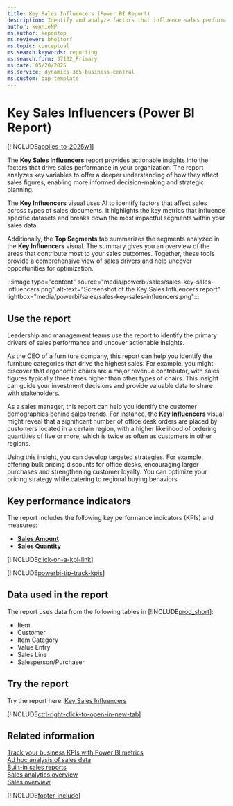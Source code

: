 ```yaml
---
title: Key Sales Influencers (Power BI Report)
description: Identify and analyze factors that influence sales performance. Explore the most impactful variables and trends based on sales data.
author: kennieNP
ms.author: kepontop
ms.reviewer: bholtorf
ms.topic: conceptual
ms.search.keywords: reporting
ms.search.form: 37102_Primary
ms.date: 05/20/2025
ms.service: dynamics-365-business-central
ms.custom: bap-template
---
```


# Key Sales Influencers (Power BI Report)

[!INCLUDE[applies-to-2025w1](includes/applies-to-2025w1.md)]

The **Key Sales Influencers** report provides actionable insights into the factors that drive sales performance in your organization. The report analyzes key variables to offer a deeper understanding of how they affect sales figures, enabling more informed decision-making and strategic planning.

The **Key Influencers** visual uses AI to identify factors that affect sales across types of sales documents. It highlights the key metrics that influence specific datasets and breaks down the most impactful segments within your sales data.

Additionally, the **Top Segments** tab summarizes the segments analyzed in the **Key Influencers** visual. The summary gives you an overview of the areas that contribute most to your sales outcomes. Together, these tools provide a comprehensive view of sales drivers and help uncover opportunities for optimization.

:::image type="content" source="media/powerbi/sales/sales-key-sales-influencers.png" alt-text="Screenshot of the Key Sales Influencers report" lightbox="media/powerbi/sales/sales-key-sales-influencers.png":::

## Use the report

Leadership and management teams use the report to identify the primary drivers of sales performance and uncover actionable insights.

As the CEO of a furniture company, this report can help you identify the furniture categories that drive the highest sales. For example, you might discover that ergonomic chairs are a major revenue contributor, with sales figures typically three times higher than other types of chairs. This insight can guide your investment decisions and provide valuable data to share with stakeholders.

As a sales manager, this report can help you identify the customer demographics behind sales trends. For instance, the **Key Influencers** visual might reveal that a significant number of office desk orders are placed by customers located in a certain region, with a higher likelihood of ordering quantities of five or more, which is twice as often as customers in other regions.

Using this insight, you can develop targeted strategies. For example, offering bulk pricing discounts for office desks, encouraging larger purchases and strengthening customer loyalty. You can optimize your pricing strategy while catering to regional buying behaviors.

## Key performance indicators

The report includes the following key performance indicators (KPIs) and measures:

- **[Sales Amount](sales-powerbi-sales-kpis.md#sales-amount)**  
- **[Sales Quantity](sales-powerbi-sales-kpis.md#sales-quantity)**

[!INCLUDE[click-on-a-kpi-link](includes/click-on-a-kpi-link.md)] 

[!INCLUDE[powerbi-tip-track-kpis](includes/powerbi-tip-track-kpis.md)]

## Data used in the report

The report uses data from the following tables in [!INCLUDE[prod_short](includes/prod_short.md)]:

- Item
- Customer
- Item Category
- Value Entry
- Sales Line
- Salesperson/Purchaser

## Try the report

Try the report here: [Key Sales Influencers](https://businesscentral.dynamics.com?page=37102)

[!INCLUDE[ctrl-right-click-to-open-in-new-tab](includes/ctrl-right-click-to-open-in-new-tab.md)]

## Related information

[Track your business KPIs with Power BI metrics](track-kpis-with-power-bi-metrics.md)  
[Ad hoc analysis of sales data](ad-hoc-analysis-sales.md)  
[Built-in sales reports](sales-reports.md)  
[Sales analytics overview](sales-analytics-overview.md)  
[Sales overview](sales-manage-sales.md)  

[!INCLUDE[footer-include](includes/footer-banner.md)]